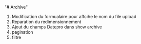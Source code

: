 "# Archive" 

1) Modification du formualaire pour affcihe le nom du file upload
2) Reparation du redimensionnement 
3) Ajout du champs Datepro dans show archive
4) pagination 
5) filtre
